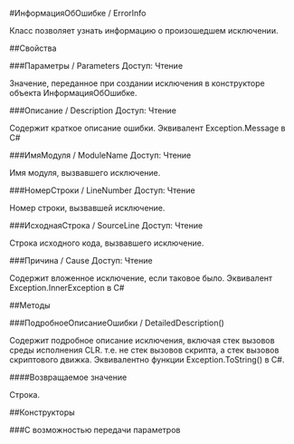 
#ИнформацияОбОшибке / ErrorInfo

    
    
Класс позволяет узнать информацию о произошедшем исключении.


  
  
##Свойства
    
###Параметры / Parameters
Доступ: Чтение
    
    
Значение, переданное при создании исключения в конструкторе объекта ИнформацияОбОшибке.


  
  
###Описание / Description
Доступ: Чтение
    
    
Содержит краткое описание ошибки. Эквивалент Exception.Message в C#


  
  
###ИмяМодуля / ModuleName
Доступ: Чтение
    
    
Имя модуля, вызвавшего исключение.


  
  
###НомерСтроки / LineNumber
Доступ: Чтение
    
    
Номер строки, вызвавшей исключение.


  
  
###ИсходнаяСтрока / SourceLine
Доступ: Чтение
    
    
Строка исходного кода, вызвавшего исключение.


  
  
###Причина / Cause
Доступ: Чтение
    
    
Содержит вложенное исключение, если таковое было. Эквивалент Exception.InnerException в C#


  
  
##Методы
    
###ПодробноеОписаниеОшибки / DetailedDescription()
    
    
    
Содержит подробное описание исключения, включая стек вызовов среды исполнения CLR.
т.е. не стек вызовов скрипта, а стек вызовов скриптового движка.
Эквивалентно функции Exception.ToString() в C#.


  
  
####Возвращаемое значение

Строка.

  
##Конструкторы

  
###С возможностью передачи параметров